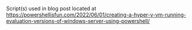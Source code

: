 Script(s) used in blog post located at https://powershellisfun.com/2022/06/01/creating-a-hyper-v-vm-running-evaluation-versions-of-windows-server-using-powershell/
